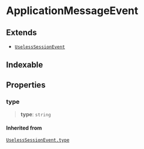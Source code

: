# ApplicationMessageEvent

## Extends

- [`UselessSessionEvent`](reference/interfaces/UselessSessionEvent.md)

## Indexable

 [`key`: `string`]: `any`

## Properties

### type

> **type**: `string`

#### Inherited from

[`UselessSessionEvent.type`](reference/interfaces/UselessSessionEvent.md#type)
